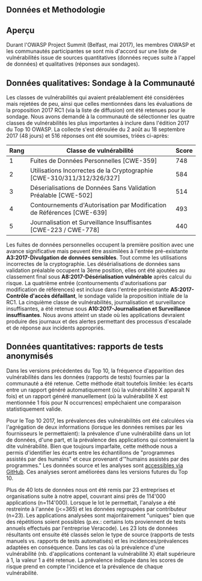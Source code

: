 ## Données et Methodologie

## Aperçu

Durant l'OWASP Project Summit (Belfast, mai 2017), les membres OWASP et les communautés participantes se sont mis d'accord sur une liste de vulnérabilités issue de sources quantitatives (données reçues suite à l'appel de données) et qualitatives (réponses aux sondages).
 
## Données qualitatives: Sondage à la Communauté

Les classes de vulnérabilités qui avaient préalablement été considérées mais rejetées de peu, ainsi que celles  mentionnées dans les évaluations de la proposition 2017 RC1 (via la liste de diffusion) ont été retenues pour le sondage. Nous avons demandé à la communauté de sélectionner les quatre classes de vulnérabilités les plus importantes à inclure dans l'édition 2017 du Top 10 OWASP. La collecte s'est déroulée du 2 août au 18 septembre 2017 (48 jours) et 516 réponses ont été soumises, triées ci-après:

| Rang | Classe de vulnérabilité | Score |
| -- | -- | -- |
| 1 | Fuites de Données Personnelles [CWE-359] | 748 |
| 2 | Utilisations Incorrectes de la Cryptographie [CWE-310/311/312/326/327]| 584 |
| 3 | Déserialisations de Données Sans Validation Préalable [CWE-502] | 514 |
| 4 | Contournements d'Autorisation par Modification de Références [CWE-639] | 493 |
| 5 | Journalisation et Surveillance Insuffisantes [CWE-223 / CWE-778]| 440 |

Les fuites de données personnelles occupent la première position avec une avance significative mais peuvent être assimilées à l'entrée pré-existante **A3:2017-Divulgation de données sensibles**. Tout comme les utilisations incorrectes de la cryptographie. Les désérialisations de données sans validation préalable occupent la 3ème position, elles ont été ajoutées au classement final sous **A8:2017-Désérialisation vulnérable** après calcul du risque. La quatrième entrée (contournements d'autorisations par modification de références) est incluse dans l'entrée préexistante **A5:2017-Contrôle d'accès défaillant**, le sondage valide la proposition initiale de la RC1. La cinquième classe de vulnérabilités, journalisation et surveillance insuffisantes, a été retenue sous **A10:2017-Journalisation et Surveillance insuffisantes**. Nous avons atteint un stade où les applications devraient produire des journaux et des alertes permettant des processus d'escalade et de réponse aux incidents appropriés.

## Données quantitatives: rapports de tests anonymisés 

Dans les versions précédentes du Top 10, la fréquence d'apparition des vulnérabilités dans les données (rapports de tests) fournies par la communauté a été retenue. Cette méthode était toutefois limitée: les écarts entre un rapport généré automatiquement (où la vulnérabilité X apparaît N fois) et un rapport généré manuellement (où la vulnérabilité X est mentionnée 1 fois pour N occurrences) empêchaient une comparaison statistiquement valide.

Pour le Top 10 2017, les prévalences des vulnérabilités ont été calculées via l'agrégation de deux informations (lorsque les données remises par les fournisseurs le permettaient): la prévalence d'une vulnérabilité dans un lot de données, d'une part, et la prévalence des applications qui contenaient la dite vulnérabilité. Bien que toujours imparfaite, cette méthode nous a permis d'identifier les écarts entre les échantillons de "programmes assistés par des humains" et ceux provenant d'"humains assistés par des programmes." Les données source et les analyses sont [accessibles via GitHub](https://github.com/OWASP/Top10/tree/master/2017/datacall). Ces analyses seront améliorées dans les versions futures du Top 10.

Plus de 40 lots de données nous ont été remis par 23 entreprises et organisations suite à notre appel, couvrant ainsi près de 114'000 applications (n=114'000). Lorsque le lot le permettait, l'analyse a été restreinte à l'année (j<=365) et les données regroupées par contributeur (n=23). Les applications analysées sont majoritairement "uniques" bien que des répétitions soient possibles (p.ex.: certains lots proviennent de tests annuels effectués par l'entreprise Veracode). Les 23 lots de données résultants ont ensuite été classés selon le type de source (rapports de tests manuels vs. rapports de tests automatisés) et les incidences/prévalences adaptées en conséquence. Dans les cas où la prévalence d'une vulnérabilité (nb. d'applications contenant la vulnérabilité X) était supérieure à 1, la valeur 1 a été retenue. La prévalence indiquée dans les scores de risque prend en compte l'incidence et la prévalence de chaque vulnérabilité.

